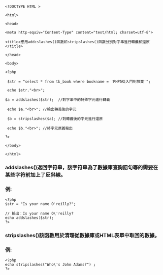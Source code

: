 ```
<!DOCTYPE HTML >

<html>

<head>

<meta http-equiv="Content-Type" content="text/html; charset=utf-8">

<title>應用addcslashes()函數和stripslashes()函數分別對字串進行轉義和還原</title>

</head>

<body>

<?php

 $str = "select * from tb_book where bookname = 'PHP5從入門到放棄'";

 echo $str."<br>";

$a = addslashes($str);  //對字串中的特殊字元進行轉義

 echo $a."<br>"; //輸出轉義後的字元

 $b = stripslashes($a); //對轉義後的字元進行還原

 echo $b."<br>"; //將字元原義輸出

?>

</body>

</html>
```

### addslashes()返回字符串，該字符串為了數據庫查詢語句等的需要在某些字符前加上了反斜線。
### 例:
```
<?php
$str = "Is your name O'reilly?";

// 輸出：Is your name O\'reilly?
echo addslashes($str);
?>
```
### stripslashes()該函數用於清理從數據庫或HTML表單中取回的數據。
### 例:
```
<?php
echo stripslashes("Who\'s John Adams?") ;
?>
```













